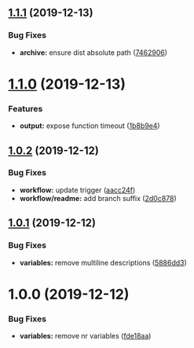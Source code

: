 ## [1.1.1](https://github.com/enter-at/terraform-aws-lambda/compare/v1.1.0...v1.1.1) (2019-12-13)


### Bug Fixes

* **archive:** ensure dist absolute path ([7462906](https://github.com/enter-at/terraform-aws-lambda/commit/7462906a02a949fe3bb755bf228892c0fb34d0b2))

# [1.1.0](https://github.com/enter-at/terraform-aws-lambda/compare/v1.0.2...v1.1.0) (2019-12-13)


### Features

* **output:** expose function timeout ([1b8b9e4](https://github.com/enter-at/terraform-aws-lambda/commit/1b8b9e4960e3f2881cf0490a93b3f8494e7ee1ac))

## [1.0.2](https://github.com/enter-at/terraform-aws-lambda/compare/v1.0.1...v1.0.2) (2019-12-12)


### Bug Fixes

* **workflow:** update trigger ([aacc24f](https://github.com/enter-at/terraform-aws-lambda/commit/aacc24fce72ef020d4571e846a18b4bfe822d678))
* **workflow/readme:** add branch suffix ([2d0c878](https://github.com/enter-at/terraform-aws-lambda/commit/2d0c878e3e31816e047dc5bb3452c6824bb53195))

## [1.0.1](https://github.com/enter-at/terraform-aws-lambda/compare/v1.0.0...v1.0.1) (2019-12-12)


### Bug Fixes

* **variables:** remove multiline descriptions ([5886dd3](https://github.com/enter-at/terraform-aws-lambda/commit/5886dd37e9658a60595029e342d4301562981c84))

# 1.0.0 (2019-12-12)


### Bug Fixes

* **variables:** remove nr variables ([fde18aa](https://github.com/enter-at/terraform-aws-lambda/commit/fde18aabea3cfa3871023aad593e462a805ed7a6))
